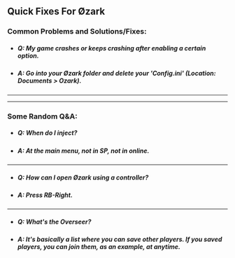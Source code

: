 ## Quick Fixes For Øzark


### Common Problems and Solutions/Fixes:

- ##### Q: My game crashes or keeps crashing after enabling a certain option.
- ##### A: Go into your Øzark folder and delete your 'Config.ini' (Location: Documents > Ozark).
___
___
### Some Random Q&A:

- ##### Q: When do I inject?
- ##### A: At the main menu, not in SP, not in online.
___
- ##### Q: How can I open Øzark using a controller?
- ##### A: Press RB-Right.
___
- ##### Q: What's the Overseer?
- ##### A: It's basically a list where you can save other players. If you saved players, you can join them, as an example, at anytime.